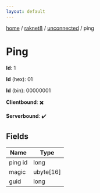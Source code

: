 ```yaml
---
layout: default
---
```


[home](/)  /  [raknet8](/protocol/raknet8)  /  [unconnected](/protocol/raknet8/unconnected)  /  ping

# Ping

**Id**: 1

**Id** (hex): 01

**Id** (bin): 00000001

**Clientbound**: ✖️

**Serverbound**: ✔️

## Fields

Name | Type
---|---
ping id | long
magic | ubyte[16]
guid | long

